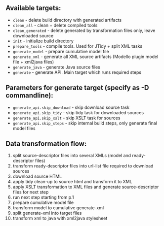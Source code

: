 Available targets:
------------------------------------------------------------
* `clean`           - delete build directory with generated artifacts
* `clean_all`       - clean + delete compiled tools
* `clean_generated` - delete generated by transformation files only, leave downloaded source
* `init`            - initialize build directory
* `prepare_tools`   - compile tools. Used for JTidy + split XML tasks
* `generate_model`  - prepare cumulative model file
* `generate_xml`    - generate all XML source artifacts (Modello plugin model file + xml2java files)
* `generate_java`   - generate Java source files
* `generate`        - generate API. Main target which runs required steps

Parameters for generate target (specify as -D commandline):
------------------------------------------------------------
* `generate_api.skip_download` - skip download source task
* `generate_api.skip_tidy`     - skip tidy task for downloaded sources
* `generate_api.skip_xslt`     - skip XSLT task for sources
* `generate_api.skip_steps`    - skip internal build steps, only generate final model files

Data transformation flow:
------------------------------------------------------------
1. split source-descriptor files into several XMLs (model and ready-descriptor files)
2. transform ready-descriptor files into url-list file required to download sources
3. download source HTML
4. apply tidy clean-up to source html and transform it to XML
5. apply XSLT transformation to XML files and generate source-descriptor files for next step
6. run next step starting from p.1
7. prepare cumulative model file
8. transform model to cumulative generate-xml
9. split generate-xml into target files
10. transform xml to java with xml2java stylesheet
